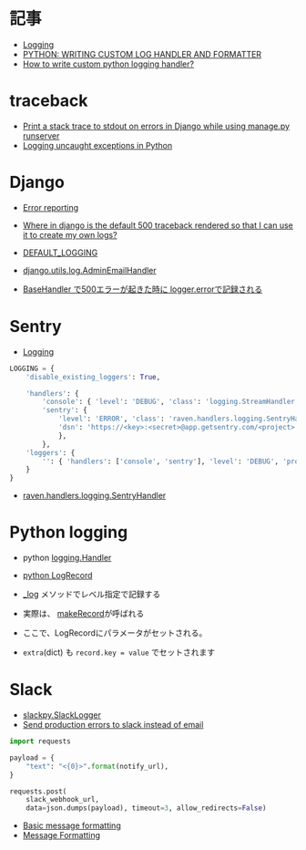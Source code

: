 # 記事

- [Logging](http://docs.python-guide.org/en/latest/writing/logging/)
- [PYTHON: WRITING CUSTOM LOG HANDLER AND FORMATTER](http://masnun.com/2015/11/04/python-writing-custom-log-handler-and-formatter.html)
- [How to write custom python logging handler?](http://stackoverflow.com/questions/3118059/how-to-write-custom-python-logging-handler)

# traceback


- [Print a stack trace to stdout on errors in Django while using manage.py runserver](http://stackoverflow.com/questions/5886275/print-a-stack-trace-to-stdout-on-errors-in-django-while-using-manage-py-runserve)
- [Logging uncaught exceptions in Python](http://stackoverflow.com/questions/6234405/logging-uncaught-exceptions-in-python)


# Django

- [Error reporting](https://docs.djangoproject.com/ja/1.9/howto/error-reporting/)
- [Where in django is the default 500 traceback rendered so that I can use it to create my own logs?](http://stackoverflow.com/questions/12924746/where-in-django-is-the-default-500-traceback-rendered-so-that-i-can-use-it-to-cr)
- [DEFAULT_LOGGING](https://github.com/django/django/blob/1.8/django%2Futils%2Flog.py#L23)
- [django.utils.log.AdminEmailHandler](https://github.com/django/django/blob/1.10/django%2Futils%2Flog.py#L78)

- [BaseHandler で500エラーが起きた時に logger.errorで記録される](https://github.com/hdknr/annotated-django/commit/b8da3eb7d7acda42b945dc3b8f6ea37151bb7978)

# Sentry

- [Logging](https://docs.getsentry.com/hosted/clients/python/integrations/logging/)


~~~py
LOGGING = {
    'disable_existing_loggers': True,

    'handlers': {
        'console': { 'level': 'DEBUG', 'class': 'logging.StreamHandler', },
        'sentry': {
            'level': 'ERROR', 'class': 'raven.handlers.logging.SentryHandler',
            'dsn': 'https://<key>:<secret>@app.getsentry.com/<project>',
            },
        },
    'loggers': {
        '': { 'handlers': ['console', 'sentry'], 'level': 'DEBUG', 'propagate': False, },
    }
}
~~~

- [raven.handlers.logging.SentryHandler](https://github.com/getsentry/raven-python/blob/master/raven/handlers/logging.py#L29)

# Python logging

- python [logging.Handler](https://hg.python.org/cpython/file/2.7/Lib/logging/__init__.py#l656)
- [python LogRecord](http://docs.python.jp/3/library/logging.html#logrecord-objects)

- [_log](https://hg.python.org/cpython/file/2.7/Lib/logging/__init__.py#l1267) メソッドでレベル指定で記録する
- 実際は、 [makeRecord](https://hg.python.org/cpython/file/2.7/Lib/logging/__init__.py#l1254)が呼ばれる
- ここで、LogRecordにパラメータがセットされる。
- `extra`(dict) も `record.key = value` でセットされます

# Slack


- [slackpy.SlackLogger](https://github.com/iktakahiro/slackpy/blob/master/slackpy/slackpy.py)
- [Send production errors to slack instead of email](http://stackoverflow.com/questions/29914390/send-production-errors-to-slack-instead-of-email)


~~~py
import requests

payload = {
    "text": "<{0}>".format(notify_url),
}

requests.post(
    slack_webhook_url,
    data=json.dumps(payload), timeout=3, allow_redirects=False)
~~~    

- [Basic message formatting](https://api.slack.com/docs/message-formatting)
- [Message Formatting](https://api.slack.com/docs/messages/builder?msg=%7B%22text%22%3A%22This%20%26amp%3B%20that.%20%26lt%3B%20and%20%26gt%3B%22%7D)
